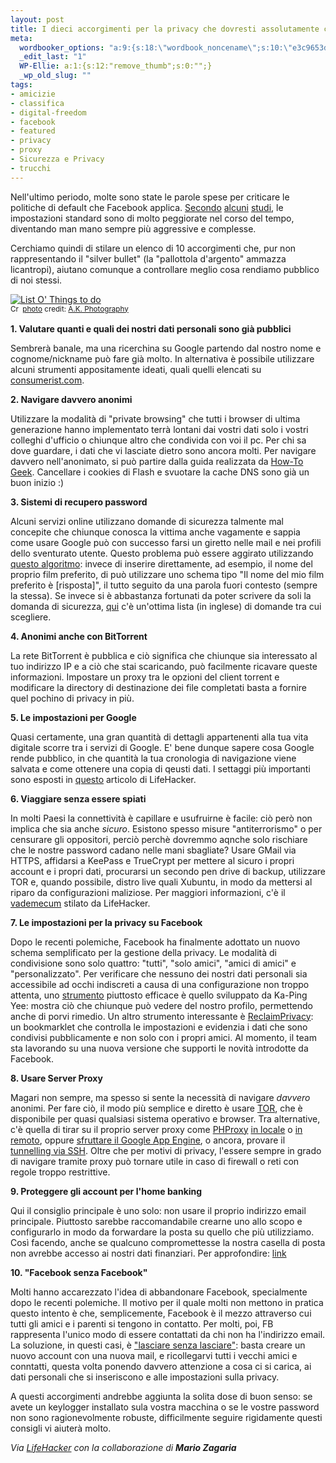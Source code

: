 ```yaml
--- 
layout: post
title: I dieci accorgimenti per la privacy che dovresti assolutamente conoscere
meta: 
  wordbooker_options: "a:9:{s:18:\"wordbook_noncename\";s:10:\"e3c9653d49\";s:18:\"wordbook_page_post\";s:15:\"131388540210117\";s:18:\"wordbook_orandpage\";s:1:\"1\";s:23:\"wordbook_default_author\";s:1:\"1\";s:23:\"wordbook_extract_length\";s:3:\"256\";s:19:\"wordbook_actionlink\";s:3:\"300\";s:26:\"wordbooker_publish_default\";s:2:\"on\";s:18:\"wordbook_attribute\";s:7:\"%title%\";s:29:\"wordbooker_status_update_text\";s:35:\": New blog post :  %title% - %link%\";}"
  _edit_last: "1"
  WP-Ellie: a:1:{s:12:"remove_thumb";s:0:"";}
  _wp_old_slug: ""
tags: 
- amicizie
- classifica
- digital-freedom
- facebook
- featured
- privacy
- proxy
- Sicurezza e Privacy
- trucchi
---
```

Nell'ultimo periodo, molte sono state le parole spese per criticare le politiche di default che Facebook applica. [Secondo][2] [alcuni][3] [studi][4], le impostazioni standard sono di molto peggiorate nel corso del tempo, diventando man mano sempre più aggressive e complesse.

Cerchiamo quindi di stilare un elenco di 10 accorgimenti che, pur non rappresentando il "silver bullet" (la "pallottola d'argento" ammazza licantropi), aiutano comunque a controllare meglio cosa rendiamo pubblico di noi stessi.

<a href="http://www.flickr.com/photos/43671424@N00/432126345/" title="List O' Things to do" target="_blank"><img src="http://farm1.static.flickr.com/147/432126345_ffd82e4c71.jpg" alt="List O' Things to do" border="0" /></a>  
<small><a href="http://creativecommons.org/licenses/by-nd/2.0/" title="Attribution-NoDerivs License" target="_blank"><img src="http://www.lastknight.com/wp-content/plugins/photo-dropper/images/cc.png" alt="Creative Commons License" border="0" width="16" height="16" align="absmiddle" /></a> <a href="http://www.photodropper.com/photos/" target="_blank">photo</a> credit: <a href="http://www.flickr.com/photos/43671424@N00/432126345/" title="A.K. Photography" target="_blank">A.K. Photography</a></small>

**1. Valutare quanti e quali dei nostri dati personali sono già pubblici**

Sembrerà banale, ma una ricerchina su Google partendo dal nostro nome e cognome/nickname può fare già molto. In alternativa è possibile utilizzare alcuni strumenti appositamente ideati, quali quelli elencati su [consumerist.com][5].

**2. Navigare davvero anonimi**

Utilizzare la modalità di "private browsing" che tutti i browser di ultima generazione hanno implementato terrà lontani dai vostri dati solo i vostri colleghi d'ufficio o chiunque altro che condivida con voi il pc.
Per chi sa dove guardare, i dati che vi lasciate dietro sono ancora molti. Per navigare davvero nell'anonimato, si può partire dalla guida realizzata da [How-To Geek][6]. Cancellare i cookies di Flash e svuotare la cache DNS sono già un buon inizio :)

**3. Sistemi di recupero password**

Alcuni servizi online utilizzano domande di sicurezza talmente mal concepite che chiunque conosca la vittima anche vagamente e sappia come usare Google può con successo farsi un giretto nelle mail e nei profili dello sventurato utente. Questo problema può essere aggirato utilizzando [questo algoritmo][7]: invece di inserire direttamente, ad esempio, il nome del proprio film preferito, di può utilizzare uno schema tipo "Il nome del mio film preferito è [risposta]", il tutto seguito da una parola fuori contesto (sempre la stessa). Se invece si è abbastanza fortunati da poter scrivere da soli la domanda di sicurezza, [qui][8] c'è un'ottima lista (in inglese) di domande tra cui scegliere.

**4. Anonimi anche con BitTorrent**

La rete BitTorrent è pubblica e ciò significa che chiunque sia interessato al tuo indirizzo IP e a ciò che stai scaricando, può facilmente ricavare queste informazioni. Impostare un proxy tra le opzioni del client torrent e modificare la directory di destinazione dei file completati basta a fornire quel pochino di privacy in più.

**5. Le impostazioni per Google**

Quasi certamente, una gran quantità di dettagli appartenenti alla tua vita digitale scorre tra i servizi di Google. E' bene dunque sapere cosa Google rende pubblico, in che quantità la tua cronologia di navigazione viene salvata e come ottenere una copia di qeusti dati. I settaggi più importanti sono esposti in [questo][9] articolo di LifeHacker.

**6. Viaggiare senza essere spiati**

In molti Paesi la connettività è capillare e usufruirne è facile: ciò però non implica che sia anche *sicuro*.  Esistono spesso misure "antiterrorismo" o per censurare gli oppositori, perciò perchè dovremmo aqnche solo rischiare che le nostre password cadano nelle mani sbagliate? Usare GMail via HTTPS, affidarsi a KeePass e TrueCrypt per mettere al sicuro i propri account e i propri dati, procurarsi un secondo pen drive di backup, utilizzare TOR e, quando possibile, distro live quali Xubuntu, in modo da mettersi al riparo da configurazioni maliziose. Per maggiori informazioni, c'è il [vademecum][10] stilato da LifeHacker.

**7. Le impostazioni per la privacy su Facebook**

Dopo le recenti polemiche, Facebook ha finalmente adottato un nuovo schema semplificato per la gestione della privacy. Le modalità di condivisione sono solo quattro: "tutti", "solo amici", "amici di amici" e "personalizzato". Per verificare che nessuno dei nostri dati personali sia accessibile ad occhi indiscreti a causa di una configurazione non troppo attenta, uno [strumento][12] piuttosto efficace è quello sviluppato da Ka-Ping Yee: mostra ciò che chiunque può vedere del nostro profilo, permettendo anche di porvi rimedio. Un altro strumento interessante è [ReclaimPrivacy][11]: un bookmarklet che controlla le impostazioni e evidenzia i dati che sono condivisi pubblicamente e non solo con i propri amici. Al momento, il team sta lavorando su una nuova versione che supporti le novità introdotte da Facebook.

**8. Usare Server Proxy**

Magari non sempre, ma spesso si sente la necessità di navigare *davvero* anonimi. Per fare ciò, il modo più semplice e diretto è usare [TOR][13], che è disponibile per quasi qualsiasi sistema operativo e browser. Tra alternative, c'è quella di tirar su il proprio server proxy come [PHProxy][14] [in locale][15] o [in remoto][16], oppure [sfruttare il Google App Engine][17], o ancora, provare il [tunnelling via SSH][18].
Oltre che per motivi di privacy, l'essere sempre in grado di navigare tramite proxy può tornare utile in caso di firewall o reti con regole troppo restrittive.

**9. Proteggere gli account per l'home banking**

Qui il consiglio principale è uno solo: non usare il proprio indirizzo email principale. Piuttosto sarebbe raccomandabile crearne uno allo scopo e configurarlo in modo da forwardare la posta su quello che più utilizziamo. Così facendo, anche se qualcuno compromettesse la nostra casella di posta non avrebbe accesso ai nostri dati finanziari.
Per approfondire: [link][19]

**10. "Facebook senza Facebook"**

Molti hanno accarezzato l'idea di abbandonare Facebook, specialmente dopo le recenti polemiche. Il motivo per il quale molti non mettono in pratica questo intento è che, semplicemente, Facebook è il mezzo attraverso cui tutti gli amici e i parenti si tengono in contatto. Per molti, poi, FB rappresenta l'unico modo di essere contattati da chi non ha l'indirizzo email.
La soluzione, in questi casi, è ["lasciare senza lasciare"][20]: basta creare un nuovo account con una nuova mail, e ricollegarvi tutti i vecchi amici e conntatti, questa volta ponendo davvero attenzione a cosa ci si carica, ai dati personali che si inseriscono e alle impostazioni sulla privacy.

A questi accorgimenti andrebbe aggiunta la solita dose di buon senso: se avete un keylogger installato sula vostra macchina o se le vostre password non sono ragionevolmente robuste, difficilmente seguire rigidamente questi consigli vi aiuterà molto.  
  
<i>Via [LifeHacker](http://lifehacker.com/5544200/top-10-privacy-tweaks-you-should-know-about%5D%5B1) con la collaborazione di **Mario Zagaria**</i>

  [1]: http://lifehacker.com/5544200/top-10-privacy-tweaks-you-should-know-about
  [2]: http://digitaldaily.allthingsd.com/20100513/facebook-privacy-options-chart-would-make-a-great-halloween-corn-maze/?mod=ATD_rss
  [3]: http://mattmckeon.com/facebook-privacy/
  [4]: http://www.civic.moveon.org/facebook/chart/
  [5]: http://consumerist.com/2010/02/get-all-your-reports.html
  [6]: http://lifehacker.com/5395267/how-to-really-browse-without-leaving-a-trace
  [7]: http://www.zephoria.org/thoughts/archives/2007/11/15/algorithms_for.html
  [8]: http://geekswithblogs.net/james/archive/2009/09/23/how-to-pick-a-really-good-security-question.aspx
  [9]: http://lifehacker.com/5470671/top-10-google-settings-you-should-know-about
  [10]: http://lifehacker.com/5447560/internet-survival-guide-for-traveling-where-privacy-isnt-respected
  [11]: http://www.reclaimprivacy.org/
  [12]: http://zesty.ca/facebook/
  [13]: http://www.torproject.org/
  [14]: http://sourceforge.net/projects/poxy/
  [15]: http://lifehacker.com/5469038/bypass-heavy+handed-web-filters-with-your-own-proxy-server
  [16]: http://lifehacker.com/5447726/install-phproxy-in-your-web-space-to-access-blocked-sites
  [17]: http://www.labnol.org/internet/setup-proxy-server/12890/
  [18]: http://lifehacker.com/237227/geek-to-live--encrypt-your-web-browsing-session-with-an-ssh-socks-proxy
  [19]: http://lifehacker.com/5524737/how-i-would-better-protect-my-mintcom-account
  [20]: http://lifehacker.com/5538697/how-to-quit-facebook-without-actually-quitting-facebook 
